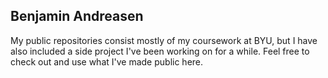 ## Benjamin Andreasen

My public repositories consist mostly of my coursework at BYU, but I have also included a side project I've been working on for a while. Feel free to check out and use what I've made public here.
